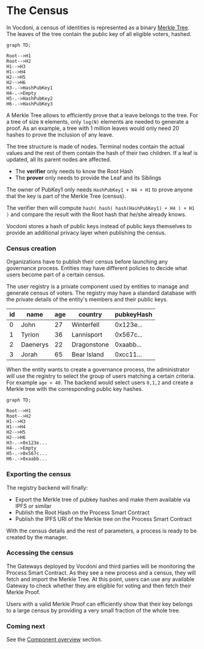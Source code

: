 # The Census

In Vocdoni, a census of identities is represented as a binary [Merkle Tree](https://en.wikipedia.org/wiki/Merkle_tree). The leaves of the tree contain the public key of all eligible voters, hashed.

```mermaid
graph TD;

Root-->H1
Root-->H2
H1-->H3
H1-->H4
H2-->H5
H2-->H6
H3-.->HashPubKey1
H4-.->Empty
H5-.->HashPubKey2
H6-.->HashPubKey3
```

A Merkle Tree allows to efficiently prove that a leave belongs to the tree. For a tree of size `N` elements, only `log(N)` elements are needed to generate a proof. As an example, a tree with 1 million leaves would only need 20 hashes to prove the inclusion of any leave.

The tree structure is made of nodes. Terminal nodes contain the actual values and the rest of them contain the hash of their two children. If a leaf is updated, all its parent nodes are affected.

+ The **verifier** only needs to know the Root Hash
+ The **prover** only needs to provide the Leaf and its Siblings

The owner of PubKey1 only needs `HashPubKey1 + H4 + H1` to prove anyone that the key is part of the Merkle Tree (census).

The verifier then will compute `hash( hash( hash(HashPubKey1) + H4 ) + H1 )` and compare the result with the Root hash that he/she already knows.

Vocdoni stores a hash of public keys instead of public keys themselves to provide an additional privacy layer when publishing the census.

### Census creation

Organizations have to publish their census before launching any governance process. Entities may have different policies to decide what users become part of a certain census.

The user registry is a private component used by entities to manage and generate census of voters. The registry may have a standard database with the private details of the entity's members and their public keys.

| id | name | age | country | pubkeyHash
| --- | --- | --- | --- | ---
| 0 | John | 27 | Winterfell | 0x123e...
| 1 | Tyrion | 36 | Lannisport | 0x567c...
| 2 | Daenerys | 22 | Dragonstone | 0xaabb...
| 3 | Jorah | 65 | Bear Island | 0xcc11...

When the entity wants to create a governance process, the administrator will use the registry to select the group of users matching a certain criteria. For example `age < 40`. The backend would select users `0,1,2` and create a Merkle tree with the corresponding public key hashes.

```mermaid
graph TD;

Root-->H1
Root-->H2
H1-->H3
H1-->H4
H2-->H5
H2-->H6
H3-.->0x123e...
H4-.->Empty
H5-.->0x567c...
H6-.->0xaabb...
```

### Exporting the census

The registry backend will finally:

+ Export the Merkle tree of pubkey hashes and make them available via IPFS or similar
+ Publish the Root Hash on the Process Smart Contract
+ Publish the IPFS URI of the Merkle tree on the Process Smart Contract

With the census details and the rest of parameters, a process is ready to be created by the manager.

### Accessing the census

The Gateways deployed by Vocdoni and third parties will be monitoring the Process Smart Contract. As they see a new process and a census, they will fetch and import the Merkle Tree. At this point, users can use any available Gateway to check whether they are eligible for voting and then fetch their Merkle Proof.

Users with a valid Merkle Proof can efficiently show that their key belongs to a large census by providing a very small fraction of the whole tree.

### Coming next

See the [Component overview](/architecture/components) section.
